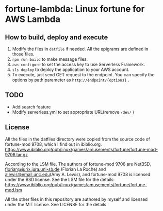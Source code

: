 # fortune-lambda: Linux fortune for AWS Lambda

## How to build, deploy and execute

1. Modify the files in `datfile` if needed. All the epigrams are defined in those files.
2. `npm run build` to make message files.
3. `aws configure` to set the access key to use Serverless Framework.
4. `sls deploy` to deploy the application to your AWS account.
5. To execute, just send GET request to the endpoint. You can specify the options by path parameter as `http://endpoint/{options}` .

## TODO

* Add search feature
* Modify serverless.yml to set appropriate URL(remove `/dev/` )

## License

All the files in the datfiles directory were copied from the source code of fortune-mod 9708, which I find out in ibiblio.org.
https://www.ibiblio.org/pub/linux/games/amusements/fortune/fortune-mod-9708.tar.gz

According to the LSM file, The authors of fortune-mod 9708 are NetBSD, florian@jurix.jura.uni-sb.de (Florian La Roche) and alewis@email.unc.edu(Amy A. Lewis), and fortune-mod 9708 is licensed under the BSD license. See the LSM file for the details:
https://www.ibiblio.org/pub/linux/games/amusements/fortune/fortune-mod.lsm

All the other files in this repository are authored by myself and licensed under the MIT license. See LICENSE for the details.
